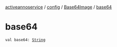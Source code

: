 [activeannoservice](../../index.md) / [config](../index.md) / [Base64Image](index.md) / [base64](./base64.md)

# base64

`val base64: `[`String`](https://kotlinlang.org/api/latest/jvm/stdlib/kotlin/-string/index.html)